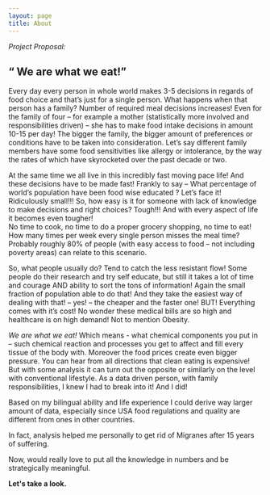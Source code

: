 ```yaml
---
layout: page
title: About
---
```


_Project Proposal:_ 
## “ We are what we eat!”

  Every day every person in whole world makes 3-5 decisions in regards of food choice and that’s just  for a single person. What happens when that person has a family? Number of required  meal decisions increases! Even for the family of four – for example a mother (statistically more involved and responsibilities driven) – she has to make food intake decisions in amount  10-15 per day!  The bigger the family, the bigger amount of preferences or conditions have to be taken into consideration. Let’s say different family members have some food sensitivities like allergy or intolerance, by the way the rates of which have skyrocketed over the past decade or two.
  
  At the same time we all live in this incredibly fast moving pace life! And these decisions have to be made fast! Frankly to say – What percentage of world’s population have been food wise educated ?  Let’s face it! Ridiculously small!!! So, how easy is it for someone with lack of knowledge to make decisions and right choices? Tough!!! And with every aspect of life it becomes even tougher!  
No time to cook, no time to do a proper grocery shopping, no time to eat! How many times per week every single person misses the meal time? Probably roughly 80% of people (with easy access to food – not including poverty areas) can relate to this scenario.

  So, what people usually do? Tend to catch the less resistant flow! Some people do their research and try self educate, but still it takes a lot of time and courage AND ability to sort the tons of information! Again the small fraction of population able to do that! And they take the easiest way of dealing with that! – yes! – the cheaper and the faster one!  BUT! Everything comes with it’s cost! No wonder these medical bills are so high and healthcare is on high demand! Not to mention Obesity.
  
  _We are what we eat!_ Which means - what chemical components you put in – such chemical reaction and processes you get to affect and fill every tissue of the body with.  Moreover the food prices create even bigger pressure.  You can hear from all directions that clean eating is expensive!  But with some analysis it can turn out the opposite or similarly on the level with conventional lifestyle.
As a data driven person, with family responsibilities, I knew I had to break into it! And I did!

  Based on my bilingual ability and life experience I could derive way larger amount of data, especially since USA food regulations and quality are different from ones in other countries.
  
  In fact, analysis helped me personally to get rid of Migranes after 15 years of suffering.
  
  Now, would really love to put all the knowledge in numbers and be strategically meaningful.

 **Let's take a look.**
